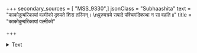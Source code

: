 +++
secondary_sources = [ "MSS_9330",]
jsonClass = "Subhaashita"
text = "काकोदुम्बरिकायां वल्मीको दृश्यते शिरा तस्मिन्।  \nपुरुषत्रये सपादे पश्चिमदिक्स्था न सा वहति॥"
title = "काकोदुम्बरिकायां वल्मीको"

+++

<details><summary>Text</summary>

काकोदुम्बरिकायां वल्मीको दृश्यते शिरा तस्मिन्।  
पुरुषत्रये सपादे पश्चिमदिक्स्था न सा वहति॥
</details>
